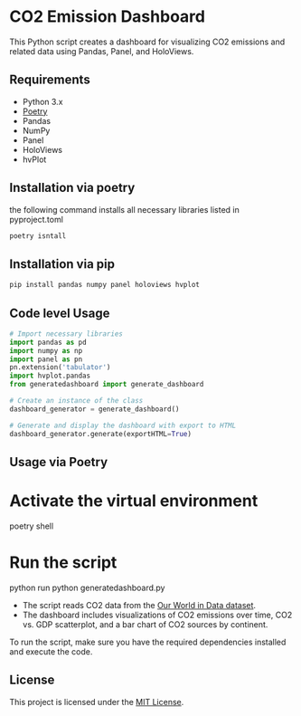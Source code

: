 # CO2 Emission Dashboard

This Python script creates a dashboard for visualizing CO2 emissions and related data using Pandas, Panel, and HoloViews.

## Requirements

- Python 3.x
- [Poetry](https://python-poetry.org/)
- Pandas
- NumPy
- Panel
- HoloViews
- hvPlot

## Installation via poetry

the following command installs all necessary libraries listed in pyproject.toml
```bash
poetry isntall 
```

## Installation via pip

```bash
pip install pandas numpy panel holoviews hvplot
```

## Code level Usage

```python
# Import necessary libraries
import pandas as pd
import numpy as np
import panel as pn
pn.extension('tabulator')
import hvplot.pandas
from generatedashboard import generate_dashboard

# Create an instance of the class
dashboard_generator = generate_dashboard()

# Generate and display the dashboard with export to HTML
dashboard_generator.generate(exportHTML=True)
```

## Usage via Poetry 

# Activate the virtual environment
poetry shell

# Run the script
python run python generatedashboard.py


- The script reads CO2 data from the [Our World in Data dataset](https://raw.githubusercontent.com/owid/co2-data/master/owid-co2-data.csv).
- The dashboard includes visualizations of CO2 emissions over time, CO2 vs. GDP scatterplot, and a bar chart of CO2 sources by continent.

To run the script, make sure you have the required dependencies installed and execute the code.

## License

This project is licensed under the [MIT License](LICENSE).
